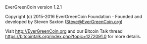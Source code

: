 
EverGreenCoin version 1.2.1

Copyright (c) 2015-2016 EverGreenCoin Foundation - Founded and developed by Steven Saxton (Steve@EverGreenCoin.org) 

Visit http://EverGreenCoin.org and our Bitcoin Talk thread https://bitcointalk.org/index.php?topic=1272091.0 for more details.
